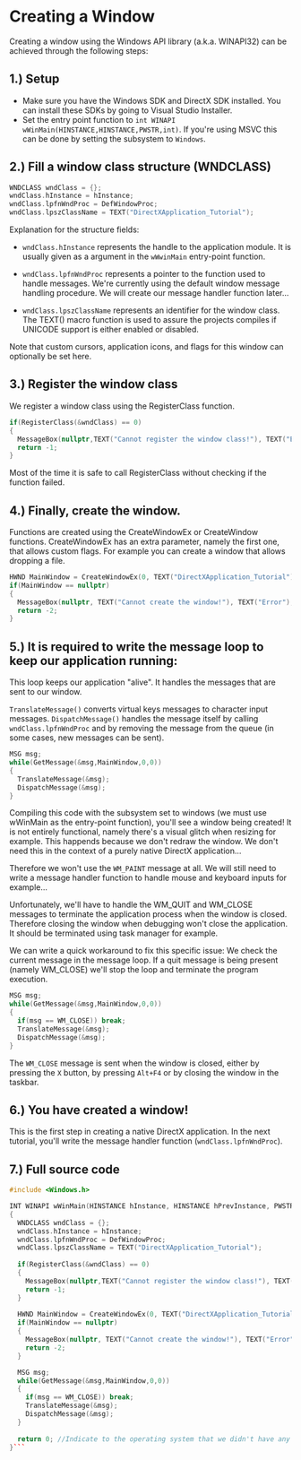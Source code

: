 # Creating a Window

Creating a window using the Windows API library (a.k.a. WINAPI32) can be achieved through the following steps:

## 1.) Setup

- Make sure you have the Windows SDK and DirectX SDK installed. You can install these SDKs by going to Visual Studio Installer.
- Set the entry point function to `int WINAPI wWinMain(HINSTANCE,HINSTANCE,PWSTR,int)`. If you're using MSVC this can be done by setting the subsystem to `Windows`.


## 2.) Fill a window class structure (WNDCLASS)

```cpp
WNDCLASS wndClass = {};
wndClass.hInstance = hInstance;
wndClass.lpfnWndProc = DefWindowProc;
wndClass.lpszClassName = TEXT("DirectXApplication_Tutorial");
```

Explanation for the structure fields:

- `wndClass.hInstance` represents the handle to the application module. It is usually given as a argument in the `wWwinMain` entry-point function.

- `wndClass.lpfnWndProc` represents a pointer to the function used to handle messages. We're currently using the default window message handling procedure. We will create our message handler function later...

- `wndClass.lpszClassName` represents an identifier for the window class. The TEXT() macro function is used to assure the projects compiles if UNICODE support is either enabled or disabled.

Note that custom cursors, application icons, and flags for this window can optionally be set here.

## 3.) Register the window class

We register a window class using the RegisterClass function.

```cpp
if(RegisterClass(&wndClass) == 0) 
{
  MessageBox(nullptr,TEXT("Cannot register the window class!"), TEXT("Error!"), MB_ICONERROR | MB_OK);
  return -1;
} 
```

Most of the time it is safe to call RegisterClass without checking if the function failed.

## 4.) Finally, create the window.

Functions are created using the CreateWindowEx or CreateWindow functions. CreateWindowEx has an extra parameter, namely the first one, that allows custom flags. For example you can create a window that allows dropping a file.

```cpp
HWND MainWindow = CreateWindowEx(0, TEXT("DirectXApplication_Tutorial"), TEXT("Hello DirectX!"), WS_OVERLAPPEDWINDOW | WS_VISIBLE, 0, 0, 800, 600, nullptr, nullptr, hInstance, 0);
if(MainWindow == nullptr)
{
  MessageBox(nullptr, TEXT("Cannot create the window!"), TEXT("Error"), MB_ICONERROR | MB_OK);
  return -2;
}
```

## 5.) It is required to write the message loop to keep our application running:

This loop keeps our application "alive". It handles the messages that are sent to our window.

`TranslateMessage()` converts virtual keys messages to character input messages. `DispatchMessage()` handles the message itself by calling `wndClass.lpfnWndProc` and by removing the message from the queue (in some cases, new messages can be sent).

```cpp
MSG msg;
while(GetMessage(&msg,MainWindow,0,0))
{
  TranslateMessage(&msg);
  DispatchMessage(&msg);
}
```
Compiling this code with the subsystem set to windows (we must use wWinMain as the entry-point function), you'll see a window being created! It is not entirely functional, namely there's a visual glitch when resizing for example. This happends because we don't redraw the window. We don't need this in the context of a purely native DirectX application...

Therefore we won't use the `WM_PAINT` message at all. We will still need to write a message handler function to handle mouse and keyboard inputs for example...

Unfortunately, we'll have to handle the WM_QUIT and WM_CLOSE messages to terminate the application process when the window is closed. Therefore closing the window when debugging won't close the application. It should be terminated using task manager for example.

We can write a quick workaround to fix this specific issue: We check the current message in the message loop. If a quit message is being present (namely WM_CLOSE) we'll stop the loop and terminate the program execution.

```cpp
MSG msg;
while(GetMessage(&msg,MainWindow,0,0))
{
  if(msg == WM_CLOSE)) break;
  TranslateMessage(&msg);
  DispatchMessage(&msg);
}
```
The `WM_CLOSE` message is sent when the window is closed, either by pressing the `X` button, by pressing `Alt+F4` or by closing the window in the taskbar.

## 6.) You have created a window!

This is the first step in creating a native DirectX application. In the next tutorial, you'll write the message handler function (`wndClass.lpfnWndProc`).

## 7.) Full source code

```cpp
#include <Windows.h>

INT WINAPI wWinMain(HINSTANCE hInstance, HINSTANCE hPrevInstance, PWSTR cmdArgs,int nShowCmd)
{
  WNDCLASS wndClass = {};
  wndClass.hInstance = hInstance;
  wndClass.lpfnWndProc = DefWindowProc;
  wndClass.lpszClassName = TEXT("DirectXApplication_Tutorial");  
  
  if(RegisterClass(&wndClass) == 0) 
  {
    MessageBox(nullptr,TEXT("Cannot register the window class!"), TEXT("Error!"), MB_ICONERROR | MB_OK);
    return -1;
  }
  
  HWND MainWindow = CreateWindowEx(0, TEXT("DirectXApplication_Tutorial"), TEXT("Hello DirectX!"), WS_OVERLAPPEDWINDOW | WS_VISIBLE, 0, 0, 800, 600, nullptr, nullptr, hInstance, 0);
  if(MainWindow == nullptr)
  {
    MessageBox(nullptr, TEXT("Cannot create the window!"), TEXT("Error"), MB_ICONERROR | MB_OK);
    return -2;
  }

  MSG msg;
  while(GetMessage(&msg,MainWindow,0,0))
  {
    if(msg == WM_CLOSE)) break;
    TranslateMessage(&msg);
    DispatchMessage(&msg);
  }
  
  return 0; //Indicate to the operating system that we didn't have any errors or problems regarding exceptions, error codes, etc.
}```
